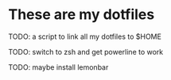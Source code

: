 # These are my dotfiles

TODO: a script to link all my dotfiles to $HOME

TODO: switch to zsh and get powerline to work

TODO: maybe install lemonbar
